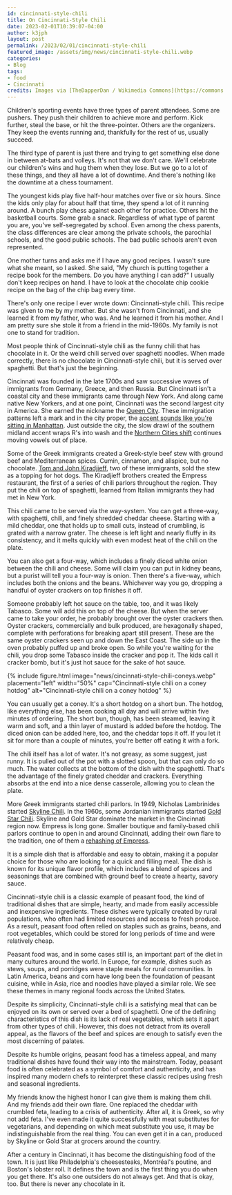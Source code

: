 ```yaml
---
id: cincinnati-style-chili
title: On Cincinnati-Style Chili
date: 2023-02-01T10:39:07-04:00
author: k3jph
layout: post
permalink: /2023/02/01/cincinnati-style-chili
featured_image: /assets/img/news/cincinnati-style-chili.webp
categories:
- Blog 
tags:
- food
- Cincinnati
credits: Images via [TheDapperDan / Wikimedia Commons](https://commons.wikimedia.org/wiki/File:Skyline_4-way.webp) and [Navi75 / Flickr](https://www.flickr.com/people/23597588@N00).
---
```


Children's sporting events have three types of parent attendees.
Some are pushers.  They push their children to achieve more and
perform.  Kick further, steal the base, or hit the three-pointer.
Others are the organizers.  They keep the events running and,
thankfully for the rest of us, usually succeed.

The third type of parent is just there and trying to get something
else done in between at-bats and volleys.  It's not that we don't
care.  We'll celebrate our children's wins and hug them when they
lose.  But we go to a lot of these things, and they all have a lot
of downtime.  And there's nothing like the downtime at a chess
tournament.

The youngest kids play five half-hour matches over five or six
hours.  Since the kids only play for about half that time, they
spend a lot of it running around.  A bunch play chess against each other
for practice.  Others hit the basketball courts.  Some grab a snack.
Regardless of what type of parent you are, you've self-segregated
by school.  Even among the chess parents, the class differences are
clear among the private schools, the parochial schools, and the
good public schools.  The bad public schools aren't even represented.

One mother turns and asks me if I have any good recipes.  I wasn't
sure what she meant, so I asked.  She said, "My church is putting
together a recipe book for the members.  Do you have anything I can
add?"  I usually don't keep recipes on hand.  I have to look at the
chocolate chip cookie recipe on the bag of the chip bag every time.

There's only one recipe I ever wrote down: Cincinnati-style chili.
This recipe was given to me by my mother.  But she wasn't from
Cincinnati, and she learned it from my father, who was.  And he
learned it from his mother.  And I am pretty sure she stole it from
a friend in the mid-1960s.  My family is not one to stand for
tradition.

Most people think of Cincinnati-style chili as the funny chili that
has chocolate in it.  Or the weird chili served over spaghetti
noodles.  When made correctly, there is no chocolate in Cincinnati-style
chili, but it is served over spaghetti.  But that's just the
beginning.

Cincinnati was founded in the late 1700s and saw successive waves
of immigrants from Germany, Greece, and then Russia.  But Cincinnati
isn't a coastal city and these immigrants came through New York.
And along came native New Yorkers, and at one point, Cincinnati was
the second largest city in America.  She earned the nickname the
[Queen
City](https://www.cincinnati.com/story/news/2020/12/22/why-cincinnati-called-queen-city/4007103001/).
These immigration patterns left a mark and in the city proper, the
[accent sounds like you're sitting in
Manhattan](https://www.city-data.com/forum/cincinnati/1042874-cincinati-accent-10.html).
Just outside the city, the slow drawl of the southern midland accent
wraps R's into wash and the [Northern Cities
shift](https://www.npr.org/2006/02/16/5220090/american-accent-undergoing-great-vowel-shift)
continues moving vowels out of place.

Some of the Greek immigrants created a Greek-style beef stew with
ground beef and Mediterranean spices.  Cumin, cinnamon, and allspice,
but no chocolate.  [Tom and John
Kiradjieff](https://dannwoellertthefoodetymologist.wordpress.com/2022/10/24/john-kiradjieff-the-inventor-of-cincinnati-chili-and-his-spice-house/),
two of these immigrants, sold the stew as a topping for hot dogs.
The Kiradjieff brothers created the Empress restaurant, the first
of a series of chili parlors throughout the region. They put the
chili on top of spaghetti, learned from Italian immigrants they had
met in New York.

This chili came to be served via the way-system.  You can get a
three-way, with spaghetti, chili, and finely shredded cheddar cheese.
Starting with a mild cheddar, one that holds up to small cuts,
instead of crumbling, is grated with a narrow grater.  The cheese
is left light and nearly fluffy in its consistency, and it melts
quickly with even modest heat of the chili on the plate.

You can also get a four-way, which includes a finely diced white
onion between the chili and cheese.  Some will claim you can put
in kidney beans, but a purist will tell you a four-way is onion.
Then there's a five-way, which includes both the onions and the
beans.  Whichever way you go, dropping a handful of oyster crackers
on top finishes it off.

Someone probably left hot sauce on the table, too, and it was likely
Tabasco.  Some will add this on top of the cheese.  But when the
server came to take your order, he probably brought over the oyster
crackers then.  Oyster crackers, commercially and bulk produced,
are hexagonally shaped, complete with perforations for breaking
apart still present.  These are the same oyster crackers seen up
and down the East Coast.  The side up in the oven probably puffed
up and broke open.  So while you're waiting for the chili, you drop
some Tabasco inside the cracker and pop it.  The kids call it cracker
bomb, but it's just hot sauce for the sake of hot sauce.

{% include figure.html image="news/cincinnati-style-chili-coneys.webp" placement="left" width="50%"
cap="Cincinnati-style chili on a coney hotdog"
alt="Cincinnati-style chili on a coney hotdog" %}

You can usually get a coney.  It's a short hotdog on a short bun.
The hotdog, like everything else, has been cooking all day and will
arrive within five minutes of ordering.  The short bun, though, has
been steamed, leaving it warm and soft, and a thin layer of mustard
is added before the hotdog.  The diced onion can be added here,
too, and the cheddar tops it off.  If you let it sit for more than
a couple of minutes, you're better off eating it with a fork.

The chili itself has a lot of water.  It's not greasy, as some
suggest, just runny.  It is pulled out of the pot with a slotted
spoon, but that can only do so much.  The water collects at the
bottom of the dish with the spaghetti.  That's the advantage of the
finely grated cheddar and crackers.  Everything absorbs at the end
into a nice dense casserole, allowing you to clean the plate.

More Greek immigrants started chili parlors.  In 1949, Nicholas
Lambrinides started [Skyline Chili](https://www.skylinechili.com/).
In the 1960s, some Jordanian immigrants started [Gold Star
Chili](https://www.goldstarchili.com/).  Skyline and Gold Star
dominate the market in the Cincinnati region now.  Empress is long
gone.  Smaller boutique and family-based chili parlors continue to
open in and around Cincinnati, adding their own flare to the
tradition, one of them a [rehashing of
Empress](https://empresschilialexandria.com/).

It is a simple dish that is affordable and easy to obtain, making
it a popular choice for those who are looking for a quick and filling
meal. The dish is known for its unique flavor profile, which includes
a blend of spices and seasonings that are combined with ground beef
to create a hearty, savory sauce.

Cincinnati-style chili is a classic example of peasant food, the
kind of traditional dishes that are simple, hearty, and made from
easily accessible and inexpensive ingredients. These dishes were
typically created by rural populations, who often had limited
resources and access to fresh produce. As a result, peasant food
often relied on staples such as grains, beans, and root vegetables,
which could be stored for long periods of time and were relatively
cheap.

Peasant food was, and in some cases still is, an important part of
the diet in many cultures around the world. In Europe, for example,
dishes such as stews, soups, and porridges were staple meals for
rural communities. In Latin America, beans and corn have long been
the foundation of peasant cuisine, while in Asia, rice and noodles
have played a similar role.  We see these themes in many regional
foods across the United States.

Despite its simplicity, Cincinnati-style chili is a satisfying meal
that can be enjoyed on its own or served over a bed of spaghetti.
One of the defining characteristics of this dish is its lack of
real vegetables, which sets it apart from other types of chili.
However, this does not detract from its overall appeal, as the
flavors of the beef and spices are enough to satisfy even the most
discerning of palates.

Despite its humble origins, peasant food has a timeless appeal, and
many traditional dishes have found their way into the mainstream.
Today, peasant food is often celebrated as a symbol of comfort and
authenticity, and has inspired many modern chefs to reinterpret
these classic recipes using fresh and seasonal ingredients.

My friends know the highest honor I can give them is making them
chili.  And my friends add their own flare.  One replaced the cheddar
with crumbled feta, leading to a crisis of authenticity.  After
all, it is Greek, so why not add feta.  I've even made it quite
successfully with meat substitutes for vegetarians, and depending
on which meat substitute you use, it may be indistinguishable from
the real thing.  You can even get it in a can, produced by Skyline
or Gold Star at grocers around the country.

After a century in Cincinnati, it has become the distinguishing
food of the town.  It is just like Philadelphia's cheesesteaks,
Montréal's poutine, and Boston's lobster roll.  It defines the town
and is the first thing you do when you get there.  It's also one
outsiders do not always get.  And that is okay, too.  But there is
never any chocolate in it.
